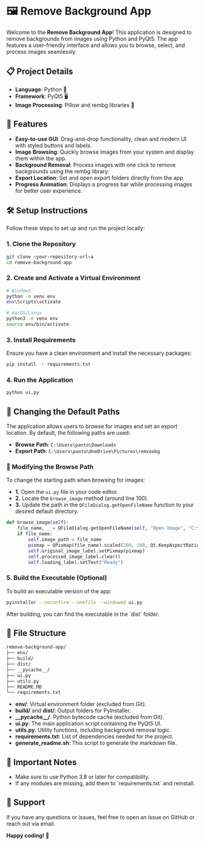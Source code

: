 
# 🖼️ Remove Background App
Welcome to the **Remove Background App**! This application is designed to remove backgrounds from images using Python and PyQt5. The app features a user-friendly interface and allows you to browse, select, and process images seamlessly.

## 📋 Project Details

- **Language**: Python 🐍
- **Framework**: PyQt5 🖥️
- **Image Processing**: Pillow and rembg libraries 📸

## 🚀 Features

- **Easy-to-use GUI**: Drag-and-drop functionality, clean and modern UI with styled buttons and labels.
- **Image Browsing**: Quickly browse images from your system and display them within the app.
- **Background Removal**: Process images with one click to remove backgrounds using the rembg library.
- **Export Location**: Set and open export folders directly from the app.
- **Progress Animation**: Displays a progress bar while processing images for better user experience.

## 🛠️ Setup Instructions

Follow these steps to set up and run the project locally:

### 1. Clone the Repository

```bash
git clone <your-repository-url>a
cd remove-background-app
```

### 2. Create and Activate a Virtual Environment

```bash
# Windows
python -m venv env
env\Scripts\activate
```

```bash
# macOS/Linux
python3 -m venv env
source env/bin/activate
```

### 3. Install Requirements

Ensure you have a clean environment and install the necessary packages:

```bash
pip install -r requirements.txt
```

### 4. Run the Application

```bash
python ui.py
```

## 🔄 Changing the Default Paths

The application allows users to browse for images and set an export location. By default, the following paths are used:

- **Browse Path**: `C:\Users\panto\Downloads`
- **Export Path**: `C:\Users\panto\OneDrive\Pictures\remvoebg`

### 📂 Modifying the Browse Path

To change the starting path when browsing for images:

- **1.** Open the `ui.py` file in your code editor.
- **2.** Locate the `browse_image` method (around line 100).
- **3.** Update the path in the `QFileDialog.getOpenFileName` function to your desired default directory.

```python
def browse_image(self):
    file_name, _ = QFileDialog.getOpenFileName(self, "Open Image", "C:\\Users\\<your-path>\\Downloads", "Image Files (*.png *.jpg *.jpeg)")
    if file_name:
        self.image_path = file_name
        pixmap = QPixmap(file_name).scaled(200, 200, Qt.KeepAspectRatio)
        self.original_image_label.setPixmap(pixmap)
        self.processed_image_label.clear()
        self.loading_label.setText("Ready")
```

### 5. Build the Executable (Optional)

To build an executable version of the app:

```bash
pyinstaller --noconfirm --onefile --windowed ui.py
```

After building, you can find the executable in the \`dist\` folder.

## 📂 File Structure

```bash
remove-background-app/
├── env/
├── build/
├── dist/
├── __pycache__/
├── ui.py
├── utils.py
├── README.MD
└── requirements.txt
```

- **env/**: Virtual environment folder (excluded from Git).
- **build/** and **dist/**: Output folders for PyInstaller.
- **\_\_pycache\_\_/**: Python bytecode cache (excluded from Git).
- **ui.py**: The main application script containing the PyQt5 UI.
- **utils.py**: Utility functions, including background removal logic.
- **requirements.txt**: List of dependencies needed for the project.
- **generate_readme.sh**: This script to generate the markdown file.

## 📝 Important Notes

- Make sure to use Python 3.8 or later for compatibility.
- If any modules are missing, add them to \`requirements.txt\` and reinstall.

## 📧 Support

If you have any questions or issues, feel free to open an issue on GitHub or reach out via email.

**Happy coding!** 🚀
